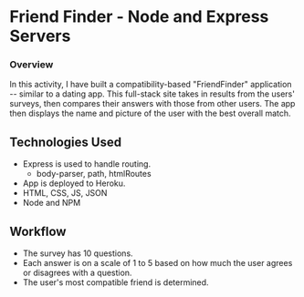 # Friend Finder - Node and Express Servers

### Overview

In this activity, I have built a compatibility-based "FriendFinder" application -- similar to a dating app. 
This full-stack site takes in results from the users' surveys, then compares their answers with those from other users. 
The app then displays the name and picture of the user with the best overall match. 

## Technologies Used
* Express is used to handle routing. 
    * body-parser, path, htmlRoutes
* App is deployed to Heroku.
* HTML, CSS, JS, JSON
* Node and NPM

## Workflow
* The survey has 10 questions. 
* Each answer is on a scale of 1 to 5 based on how much the user agrees or disagrees with a question.
* The user's most compatible friend is determined.



